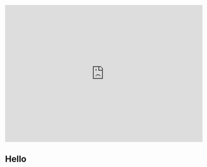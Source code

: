 <iframe width="650" height="450" src="https://embed.windy.com/embed2.html?lat=20.777&lon=113.950&detailLat=20.777&detailLon=113.950&width=650&height=450&zoom=5&level=surface&overlay=wind&product=ecmwf&menu=&message=&marker=&calendar=now&pressure=&type=map&location=coordinates&detail=&metricWind=default&metricTemp=default&radarRange=-1" frameborder="0"></iframe>

<h1>Hello</h1>
